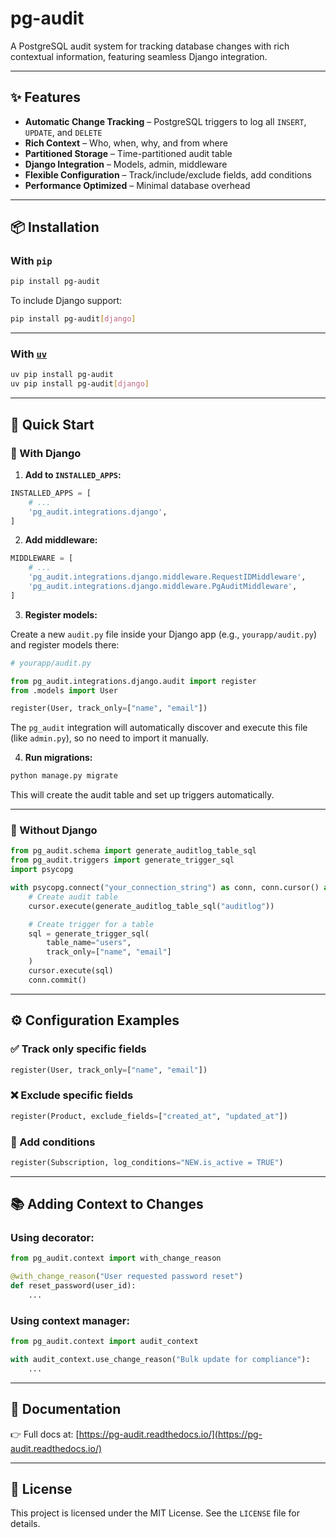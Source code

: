 # pg-audit

A PostgreSQL audit system for tracking database changes with rich contextual information, featuring seamless Django integration.

---

## ✨ Features

- **Automatic Change Tracking** – PostgreSQL triggers to log all `INSERT`, `UPDATE`, and `DELETE`
- **Rich Context** – Who, when, why, and from where
- **Partitioned Storage** – Time-partitioned audit table
- **Django Integration** – Models, admin, middleware
- **Flexible Configuration** – Track/include/exclude fields, add conditions
- **Performance Optimized** – Minimal database overhead

---

## 📦 Installation

### With `pip`

```bash
pip install pg-audit
```

To include Django support:

```bash
pip install pg-audit[django]
```

---

### With [`uv`](https://github.com/astral-sh/uv)

```bash
uv pip install pg-audit
uv pip install pg-audit[django]
```

---

## 🚀 Quick Start

### 🔧 With Django

1. **Add to `INSTALLED_APPS`:**

```python
INSTALLED_APPS = [
    # ...
    'pg_audit.integrations.django',
]
```

2. **Add middleware:**

```python
MIDDLEWARE = [
    # ...
    'pg_audit.integrations.django.middleware.RequestIDMiddleware',
    'pg_audit.integrations.django.middleware.PgAuditMiddleware',
]
```

3. **Register models:**

Create a new `audit.py` file inside your Django app (e.g., `yourapp/audit.py`) and register models there:

```python
# yourapp/audit.py

from pg_audit.integrations.django.audit import register
from .models import User

register(User, track_only=["name", "email"])
```

The `pg_audit` integration will automatically discover and execute this file (like `admin.py`), so no need to import it manually.

4. **Run migrations:**

```bash
python manage.py migrate
```

This will create the audit table and set up triggers automatically.

---

### 🧩 Without Django

```python
from pg_audit.schema import generate_auditlog_table_sql
from pg_audit.triggers import generate_trigger_sql
import psycopg

with psycopg.connect("your_connection_string") as conn, conn.cursor() as cursor:
    # Create audit table
    cursor.execute(generate_auditlog_table_sql("auditlog"))

    # Create trigger for a table
    sql = generate_trigger_sql(
        table_name="users",
        track_only=["name", "email"]
    )
    cursor.execute(sql)
    conn.commit()
```

---

## ⚙️ Configuration Examples

### ✅ Track only specific fields

```python
register(User, track_only=["name", "email"])
```

### ❌ Exclude specific fields

```python
register(Product, exclude_fields=["created_at", "updated_at"])
```

### 📐 Add conditions

```python
register(Subscription, log_conditions="NEW.is_active = TRUE")
```

---

## 📚 Adding Context to Changes

### Using decorator:

```python
from pg_audit.context import with_change_reason

@with_change_reason("User requested password reset")
def reset_password(user_id):
    ...
```

### Using context manager:

```python
from pg_audit.context import audit_context

with audit_context.use_change_reason("Bulk update for compliance"):
    ...
```

---

## 📖 Documentation

👉 Full docs at: [https://pg-audit.readthedocs.io/](https://pg-audit.readthedocs.io/)

---

## 🪪 License

This project is licensed under the MIT License. See the `LICENSE` file for details.
